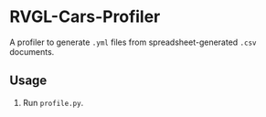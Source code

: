 RVGL-Cars-Profiler
===

A profiler to generate `.yml` files from spreadsheet-generated `.csv` documents.

## Usage

  1. Run `profile.py`.

